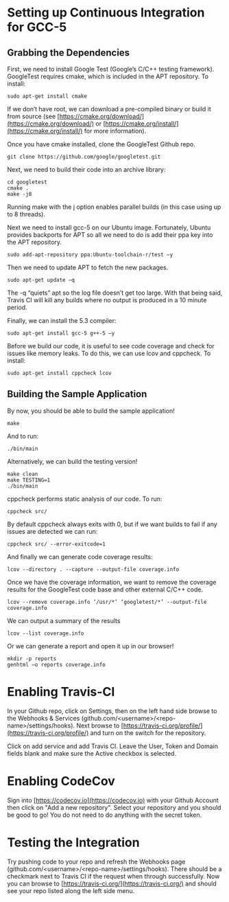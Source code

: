 # Setting up Continuous Integration for GCC-5

## Grabbing the Dependencies

First, we need to install Google Test (Google’s C/C++ testing framework). GoogleTest requires cmake, which is included in the APT repository. To install:

```sudo apt-get install cmake```

If we don’t have root, we can download a pre-compiled binary or build it from source (see [https://cmake.org/download/](https://cmake.org/download/) or [https://cmake.org/install/](https://cmake.org/install/) for more information). 

Once you have cmake installed, clone the GoogleTest Github repo.

```git clone https://github.com/google/googletest.git```

Next, we need to build their code into an archive library:

```
cd googletest
cmake .
make -j8
```

Running make with the j option enables parallel builds (in this case using up to 8 threads). 


Next we need to install gcc-5 on our Ubuntu image. Fortunately, Ubuntu provides backports for APT so all we need to do is add their ppa key into the APT repository. 

```sudo add-apt-repository ppa:Ubuntu-toolchain-r/test –y```

Then we need to update APT to fetch the new packages.

```sudo apt-get update –q```

The -q “quiets” apt so the log file doesn’t get too large. With that being said, Travis CI will kill any builds where no output is produced in a 10 minute period.

Finally, we can install the 5.3 compiler:

```sudo apt-get install gcc-5 g++-5 –y```

Before we build our code, it is useful to see code coverage and check for issues like memory leaks. To do this, we can use lcov and cppcheck. To install:

```sudo apt-get install cppcheck lcov```

## Building the Sample Application

By now, you should be able to build the sample application!

```
make
```

And to run:

```
./bin/main
```

Alternatively, we can build the testing version!

```
make clean
make TESTING=1
./bin/main
```

cppcheck performs static analysis of our code. To run:

```cppcheck src/```

By default cppcheck always exits with 0, but if we want builds to fail if any issues are detected we can run:

```cppcheck src/ --error-exitcode=1```

And finally we can generate code coverage results:

```lcov --directory . --capture --output-file coverage.info```

Once we have the coverage information, we want to remove the coverage results for the GoogleTest code base and other external C/C++ code.

```lcov --remove coverage.info ‘/usr/*’ ‘googletest/*’ --output-file coverage.info```

We can output a summary of the results

```lcov --list coverage.info```

Or we can generate a report and open it up in our browser!

```
mkdir -p reports
genhtml –o reports coverage.info
```

# Enabling Travis-CI

In your Github repo, click on Settings, then on the left hand side browse to the Webhooks & Services (github.com/\<username\>/\<repo-name\>/settings/hooks). Next browse to [https://travis-ci.org/profile/](https://travis-ci.org/profile/) and turn on the switch for the repository. 

Click on add service and add Travis CI. Leave the User, Token and Domain fields blank and make sure the Active checkbox is selected. 

# Enabling CodeCov

Sign into [https://codecov.io](https://codecov.io) with your Github Account then click on "Add a new repository". Select your repository and you should be good to go! You do not need to do anything with the secret token.

# Testing the Integration

Try pushing code to your repo and refresh the Webhooks page (github.com/\<username\>/\<repo-name\>/settings/hooks). There should be a checkmark next to Travis CI if the request when through successfully. Now you can browse to [https://travis-ci.org/](https://travis-ci.org/) and should see your repo listed along the left side menu. 

